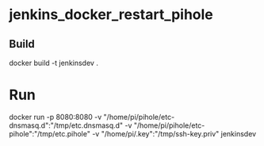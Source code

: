 # jenkins_docker_restart_pihole
## Build <br />
docker build -t jenkinsdev .  <br />
# Run  <br />
docker run -p 8080:8080  -v "/home/pi/pihole/etc-dnsmasq.d":"/tmp/etc.dnsmasq.d" -v "/home/pi/pihole/etc-pihole":"/tmp/etc.pihole" -v "/home/pi/.key":"/tmp/ssh-key.priv" jenkinsdev  <br />

